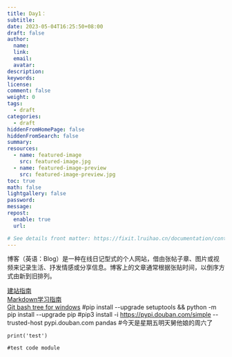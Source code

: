 ```yaml
---
title: Day1：
subtitle:
date: 2023-05-04T16:25:50+08:00
draft: false
author:
  name:
  link:
  email:
  avatar:
description:
keywords:
license:
comment: false
weight: 0
tags:
  - draft
categories:
  - draft
hiddenFromHomePage: false
hiddenFromSearch: false
summary:
resources:
  - name: featured-image
    src: featured-image.jpg
  - name: featured-image-preview
    src: featured-image-preview.jpg
toc: true
math: false
lightgallery: false
password:
message:
repost:
  enable: true
  url:

# See details front matter: https://fixit.lruihao.cn/documentation/content-management/introduction/#front-matter
---
```


博客（英语：Blog）是一种在线日记型式的个人网站，借由张帖子章、图片或视频来记录生活、抒发情感或分享信息。博客上的文章通常根据张贴时间，以倒序方式由新到旧排列。 

[建站指南](https://fixit.lruihao.cn/zh-cn/documentation/getting-started/)  
[Markdown学习指南](https://mp.weixin.qq.com/s/qIptV_MEGjsUjw_zqvGn_A)  
[Git bash tree for windows](https://gnuwin32.sourceforge.net/packages/tree.htm) 
#pip install --upgrade setuptools && python -m pip install --upgrade pip
#pip3 install -i https://pypi.douban.com/simple --trusted-host pypi.douban.com pandas
#今天是星期五明天舅他娘的周六了

`print('test')`
```
#test code module
```
